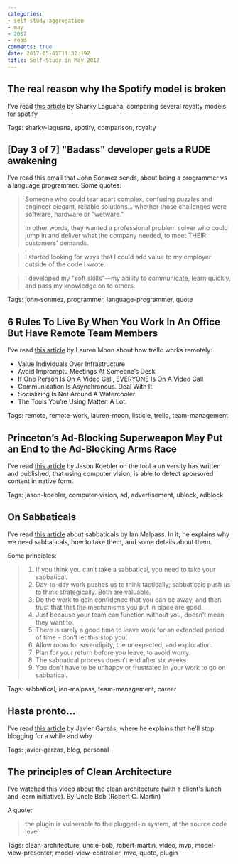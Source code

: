 ```yaml
---
categories:
- self-study-aggregation
- may
- 2017
- read
comments: true
date: 2017-05-01T11:32:19Z
title: Self-Study in May 2017 
---
```


## The real reason why the Spotify model is broken

I've read [this article][spotify-model-broken] by Sharky Laguana, comparing several royalty models for spotify

Tags: sharky-laguana, spotify, comparison, royalty

[spotify-model-broken]: http://kernelmag.dailydot.com/issue-sections/staff-editorials/12136/spotify-royalty-payment-model/

## [Day 3 of 7] "Badass" developer gets a RUDE awakening

I've read this email that John Sonmez sends, about being a programmer vs a language programmer. Some quotes:

>Someone who could tear apart complex, confusing puzzles and engineer elegant, reliable solutions... whether those challenges were software, hardware or "wetware."
>
> In other words, they wanted a professional problem solver who could jump in and deliver what the company needed, to meet THEIR customers' demands.

> I started looking for ways that I could add value to my employer outside of the code I wrote.

> I developed my "soft skills"—my ability to communicate, learn quickly, and pass my knowledge on to others.

Tags: john-sonmez, programmer, language-programmer, quote

## 6 Rules To Live By When You Work In An Office But Have Remote Team Members

I've read [this article][remote-team-members] by Lauren Moon about how trello works remotely:

  * Value Individuals Over Infrastructure
  * Avoid Impromptu Meetings At Someone’s Desk
  * If One Person Is On A Video Call, EVERYONE Is On A Video Call
  * Communication Is Asynchronous. Deal With It.
  * Socializing Is Not Around A Watercooler
  * The Tools You’re Using Matter. A Lot.

Tags: remote, remote-work, lauren-moon, listicle, trello, team-management

[remote-team-members]: http://blog.trello.com/6-mistakes-when-you-work-in-office-but-have-remote-team-members

## Princeton’s Ad-Blocking Superweapon May Put an End to the Ad-Blocking Arms Race

I've read [this article][computer-vision-tool-ads] by Jason Koebler on the tool a university has written and published, that using computer vision, is able to detect sponsored content in native form.

Tags: jason-koebler, computer-vision, ad, advertisement, ublock, adblock

[computer-vision-tool-ads]: https://motherboard.vice.com/en_us/article/princetons-ad-blocking-superweapon-may-put-an-end-to-the-ad-blocking-arms-race

## On Sabbaticals

I've read [this article][sabbaticals] about sabbaticals by Ian Malpass. In it, he explains why we need sabbaticals, how to take them, and some details about them.

Some principles:

> 1. If you think you can’t take a sabbatical, you need to take your sabbatical.
> 1. Day-to-day work pushes us to think tactically; sabbaticals push us to think strategically. Both are valuable.
> 1. Do the work to gain confidence that you can be away, and then trust that that the mechanisms you put in place are good.
> 1. Just because your team can function without you, doesn’t mean they want to.
> 1. There is rarely a good time to leave work for an extended period of time - don’t let this stop you.
> 1. Allow room for serendipity, the unexpected, and exploration.
> 1. Plan for your return before you leave, to avoid worry.
> 1. The sabbatical process doesn’t end after six weeks.
> 1. You don’t have to be unhappy or frustrated in your work to go on sabbatical.

Tags: sabbatical, ian-malpass, team-management, career

[sabbaticals]: http://indecorous.com/sabbaticals/


## Hasta pronto…

I've read [this article][stop-blogging-garzas] by Javier Garzás, where he explains that he'll stop blogging for a while and why

Tags: javier-garzas, blog, personal

[stop-blogging-garzas]: http://www.javiergarzas.com/2016/07/hasta-pronto.html

## The principles of Clean Architecture

I've watched this video about the clean architecture (with a client's lunch and learn initiative). By Uncle Bob (Robert C. Martin)

A quote:

> the plugin is vulnerable to the plugged-in system, at the source code level

Tags: clean-architecture, uncle-bob, robert-martin, video, mvp, model-view-presenter, model-view-controller, mvc, quote, plugin

[clean-architecture]: https://www.youtube.com/watch?v=o_TH-Y78tt4

